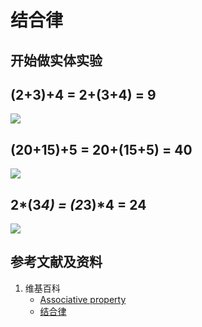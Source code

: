 # 结合律

## 开始做实体实验

## (2+3)+4 = 2+(3+4) = 9

![](/images/数论/运算规律/结合律/1b1.jpg)

## (20+15)+5 = 20+(15+5) = 40

![](/images/数论/运算规律/结合律/1b1.jpg)

## 2*(3*4) = (2*3)*4 = 24

![](/images/数论/运算规律/结合律/1b1.jpg)

## 参考文献及资料

1. 维基百科
	- [Associative property](https://en.wikipedia.org/wiki/Associative_property) 
	- [结合律](https://zh.wikipedia.org/wiki/%E7%BB%93%E5%90%88%E5%BE%8B) 
